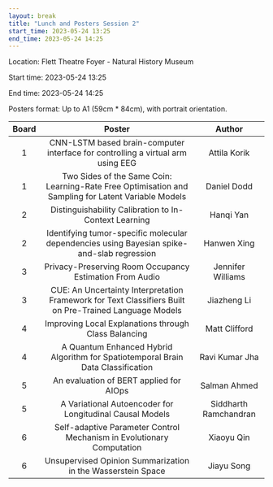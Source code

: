 ```yaml
---
layout: break
title: "Lunch and Posters Session 2"
start_time: 2023-05-24 13:25
end_time: 2023-05-24 14:25
---
```


Location: Flett Theatre Foyer - Natural History Museum

Start time: 2023-05-24 13:25

End time: 2023-05-24 14:25

Posters format: Up to A1 (59cm * 84cm), with portrait orientation.

| Board     | Poster                                                                                                  | Author                 |
|   :----:  |   :----:                                                                                                |   :----:               |
| 1         | CNN-LSTM based brain-computer interface for controlling a virtual arm using EEG                         | Attila Korik           | 
| 1         | Two Sides of the Same Coin: Learning-Rate Free Optimisation and Sampling for Latent Variable Models     | Daniel Dodd            | 
| 2         | Distinguishability Calibration to In-Context Learning                                                   | Hanqi Yan              | 
| 2         | Identifying tumor-specific molecular dependencies using Bayesian spike-and-slab regression              | Hanwen Xing            | 
| 3         | Privacy-Preserving Room Occupancy Estimation From Audio                                                 | Jennifer Williams      | 
| 3         | CUE: An Uncertainty Interpretation Framework for Text Classifiers Built on Pre-Trained Language Models  | Jiazheng Li            | 
| 4         | Improving Local Explanations through Class Balancing                                                    | Matt Clifford          | 
| 4         | A Quantum Enhanced Hybrid Algorithm for Spatiotemporal Brain Data Classification                        | Ravi Kumar Jha         | 
| 5         | An evaluation of BERT applied for AIOps                                                                 | Salman Ahmed           | 
| 5         | A Variational Autoencoder for Longitudinal Causal Models                                                | Siddharth Ramchandran  | 
| 6         | Self-adaptive Parameter Control Mechanism in Evolutionary Computation	                                  | Xiaoyu Qin             | 
| 6         | Unsupervised Opinion Summarization in the Wasserstein Space                                             | Jiayu Song             | 
